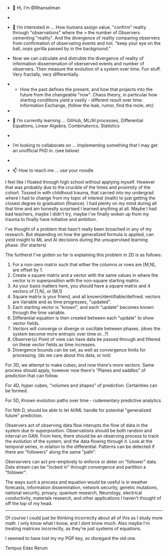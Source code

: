 - 👋 Hi, I’m @Rhanselman
- 
- 👀 I’m interested in ... How humans assign value, "confirm" reality through "observations" where the > the number of Observers cementing "reality". And the divergence of reality comparing observers from confirmation of observating events and not. "keep your eye on the ball, oops gorilla passed by in the background."
- Now we can calculate and distrubte the divergence of reality of information dissemenation of oberserved events and number of observers. Then measure the evolution of a system over time. Fun stuff. Very fractally, very differentially. 

- - How the past defines the present, and how that projects into the future from the changeable "now". Chaos theory, in particular how starting conditions yield a vastly - different result over time. Information Exchange, (follow the leak, rumor, find the mole, etc)
- 
- 🌱 I’m currently learning ... GitHub, ML/AI processes, Differential Equations, Linear Algebra, Combinatorics, Statistics
- 
-  I’m looking to collaborate on ... Implementing something that I may get an unofficial PhD in. (see below)
- 
- 📫 How to reach me ...  use your noodle.

<!---
Rhanselman/Rhanselman is a ✨ special ✨ repository because its `README.md` (this file) appears on your GitHub profile.
You can click the Preview link to take a look at your changes.
--->

I feel like I floated through high school without applying myself. However that was probably due to the crucible of the times and proximity of the cohort. Tossed in with childhood trauma, that carried into my undergrad where I had to change from my topic of interest (math) to just getting the closest degree to graduation (finance). I had plenty on my mind during all that time and am honestly surprised I learned anything at all. Maybe I had bad teachers, maybe I didn't try, maybe i've finally woken up from my trauma to finally have initiative and ambition.

I've thought of a problem that hasn't really been broached in any of my research. But depending on how the generalized formula is applied, can yield insight to ML and AI decisions during the unsupervised learning phase. (for starters)

The furtherst I've gotten so far is explaining this problem in 2D is as follows:

1. For a non-zero matrix such that either the columns or rows are [M,N], are offset by 1. 
2. Create a square matrix and a vector with the same values in where the vector is in superposition with the non-square starting matrix.
3. As your basis matters here, you should have a square matrix and 4 vectors of [1,N], or [M,1]
4. Square matrix is your friend, and all known/identifiable/defined. vectors are Variable and as time progresses, "updated".
6. Each starting vector is "known", and each "update" becomes known through the time variable.
7. Differential equation is then created between each "update" to show vector fields.
8. Vectors will converge or diverge or oscillate between phases. (does the system become more entropic over time or...?)
9. Observer(s) Point of view can have data be passed through and filtered on these vector fields as time increases.
10. Divergence bounds can be set, as well as convergence limits for processing. (do we care about this data, or not)

For 3D, we attempt to make cubes, and now there's more vectors. Same process should apply, however now there's "Planes and saddles" of prediction that can follow.

For 4D, hyper cubes, "volumes and shapes" of prediction. Certainties can be formed.

For 5D, Known evolution paths over time - rudementary predictive analytics

For Nth D, should be able to let AI/ML handle for potential "generalized future" prediction.



Observers act of observing data flow interupts the flow of data in the system due to superposition. Observations should be both random and interval on GAN. 
From here, there should be an observing process to track the evolution of the system, and the data flowing through it. Look at the temporal series, in relation to the differential.
Patterns can be detected if there are "followers" along the same "path". 

Oberservers can act pre-emptively to enforce or deter on "follower" data. 
Data stream can be "locked in" through convergence and partition a "follower". 


The ways such a process and equation would be useful is in weather forecasts, information dissemination, network security, genetic mutations, national security, privacy, quantum research, Neurology, electrical conductivity, materials research, and other applications I haven't thought of off the top of my head.


--------------------------------------

Of course I could just be thinking incorrectly about all of this as I study more math. 
I only know what I know, and I dont know much.
Also maybe I'm treating matrices incorrectly, as they're just systems of equations.

I seemed to have lost my my PGP key, so disregard the old one.

Tempus Edax Rerum 

